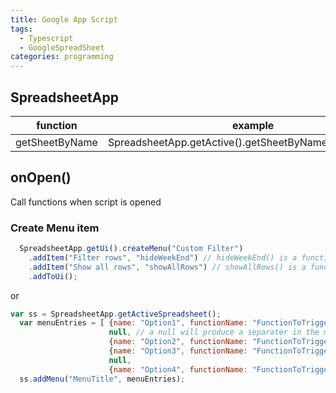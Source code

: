 ```yaml
---
title: Google App Script
tags:
  - Typescript
  - GoogleSpreadSheet
categories: programming
---
```


## SpreadsheetApp

| function       | example                                                |
| -------------- | ------------------------------------------------------ |
| getSheetByName | SpreadsheetApp.getActive().getSheetByName("sheetName") |

## onOpen()

Call functions when script is opened

### Create Menu item

```Javascript
  SpreadsheetApp.getUi().createMenu("Custom Filter")
    .addItem("Filter rows", "hideWeekEnd") // hideWeekEnd() is a function defined
    .addItem("Show all rows", "showAllRows") // showAllRows() is a function defined
    .addToUi();
```

or

```Javascript
var ss = SpreadsheetApp.getActiveSpreadsheet();
  var menuEntries = [ {name: "Option1", functionName: "FunctionToTrigger"},
                      null, // a null will produce a separater in the menu
                      {name: "Option2", functionName: "FunctionToTrigger2"},
                      {name: "Option3", functionName: "FunctionToTrigger3"},
                      null,
                      {name: "Option4", functionName: "FunctionToTrigger4"},
  ss.addMenu("MenuTitle", menuEntries);
```
